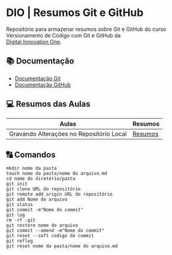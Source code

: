 # DIO | Resumos Git e GitHub

Repositório para armazenar resumos sobre Git e GitHub do curso Versionamento de Código com Git e GitHub da  
[Digital Innovation One](https://web.dio.me/course/versionamento-de-codigo-com-git-e-github/learning/599dd3dd-d189-474f-a55c-22f37b4472da?back=/track/coding-future-banco-pan-desenvolvimento-frontend-com-angular&tab=undefined&moduleId=undefined).

## 📚 Documentação
- [Documentação Git](https://git-scm.com/doc)
- [Documentação GitHub](https://docs.github.com/)

## 💻 Resumos das Aulas 

| Aulas | Resumos |
|-------|---------|
|Gravando Alterações no Repositório Local | [Resumos](https://github.com/oizaeljunior/BootCamp-DIO)|

## 🔠 Comandos
```
mkdir nome da pasta
touch nome da pasta/nome do arquivo.md
cd nome do diretório/pasta
git init
git clone URL do repositório
git remote add origin URL do repositório
git add Nome do arquivo
git status
git commit -m"Nome do commit"
git log
rm -rf .git
git restore nome do arquivo
git commit --amend -m"Nome do commit"
git reset --soft codigo do commit
git reflog
git reset nome da pasta/nome do arquivo.md
```






